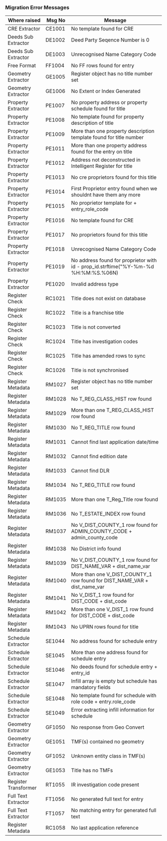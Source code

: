 ### Migration Error Messages

 Where raised       | Msg No  | Message 
--------------------| ------  | ---------------------------------
CRE Extractor       | CE1001  | No template found for CRE  
Deeds Sub Extractor | DE1002  | Deed Party Seqence Number is 0  
Deeds Sub Extractor | DE1003  | Unrecognised Name Category Code 
Free Format         | FF1004  | No FF rows found for entry 
Geometry Extractor  | GE1005  | Register object has no title number set  
Geometry Extractor  | GE1006  | No Extent or Index Generated
Property Extractor  | PE1007  | No property address or property schedule found for title 
Property Extractor  | PE1008  | No template found for property description of title   
Property Extractor  | PE1009  | More than one property description template found for title number  
Property Extractor  | PE1011  | More than one property address found for the entry on title  
Property Extractor  | PE1012  | Address not deconstructed in Intelligent Register for title  
Property Extractor  | PE1013  | No cre proprietors found for this title  
Property Extractor  | PE1014  | First Proprietor entry found when we shouldnt have them any more  
Property Extractor  | PE1015  | No proprietor template for  + entry_role_code  
Property Extractor  | PE1016  | No template found for CRE  
Property Extractor  | PE1017  | No proprietors found for this title  
Property Extractor  | PE1018  | Unrecognised Name Category Code  
Property Extractor  | PE1019  | No address found for proprietor with id - prop_id.strftime("%Y-%m-%d %H:%M:%S.%06N)  
Property Extractor  | PE1020  | Invalid address type  
Register Check      | RC1021  | Title does not exist on database  
Register Check      | RC1022  | Title is a franchise title  
Register Check      | RC1023  | Title is not converted  
Register Check      | RC1024  | Title has investigation codes  
Register Check      | RC1025  | Title has amended rows to sync  
Register Check      | RC1026  | Title is not synchronised  
Register Metadata   | RM1027  | Register object has no title number set  
Register Metadata   | RM1028  | No T_REG_CLASS_HIST row found  
Register Metadata   | RM1029  | More than one T_REG_CLASS_HIST row found  
Register Metadata   | RM1030  | No T_REG_TITLE row found  
Register Metadata   | RM1031  | Cannot find last application date/time  
Register Metadata   | RM1032  | Cannot find edition date 
Register Metadata   | RM1033  | Cannot find DLR 
Register Metadata   | RM1034  | No T_REG_TITLE row found 
Register Metadata   | RM1035  | More than one T_Reg_Title row found  
Register Metadata   | RM1036  | No T_ESTATE_INDEX row found  
Register Metadata   | RM1037  | No V_DIST_COUNTY_1 row found for ADMIN_COUNTY_CODE + admin_county_code  
Register Metadata   | RM1038  | No District info found  
Register Metadata   | RM1039  | No V_DIST_COUNTY_1 row found for DIST_NAME_VAR + dist_name_var  
Register Metadata   | RM1040  | More than one V_DIST_COUNTY_1 row found for DIST_NAME_VAR + dist_name_var  
Register Metadata   | RM1041  | No V_DIST_1 row found for DIST_CODE  + dist_code  
Register Metadata   | RM1042  | More than one V_DIST_1 row found for DIST_CODE + dist_code  
Register Metadata   | RM1043  | No UPRN rows found for title  
Schedule Extractor  | SE1044  | No address found for schedule entry  
Schedule Extractor  | SE1045  | More than one address found for schedule entry  
Schedule Extractor  | SE1046  | No deeds found for schedule entry  + entry_id  
Schedule Extractor  | SE1047  | Infill array is empty but schedule has mandatory fields 
Schedule Extractor  | SE1048  | No template found for schedule with role code  + entry.role_code  
Schedule Extractor  | SE1049  | Error extracting infill information for schedule   
Geometry Extractor  | GF1050  | No response from Geo Convert
Geometry Extractor  | GE1051  | TMF(s) contained no geometry
Geometry Extractor  | GF1052  | Unknown entity class in TMF(s) <CLASS>
Geometry Extractor  | GE1053  | Title has no TMFs
Register Transformer| RT1055  | IR investigation code present
Full Text Extractor | FT1056  | No generated full text for entry
Full Text Extractor | FT1057  | No matching entry for generated full text
Register Metadata   | RC1058  | No last application reference
